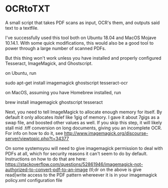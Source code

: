 # OCRtoTXT
A small script that takes PDF scans as input, OCR's them, and outputs said text to a textfile.  

I've successfully used this tool both on Ubuntu 18.04 and MacOS Mojave 10.14.1. With some quick modifications,
this would also be a good tool to power through a large number of scanned PDFs.

But this thing won't work unless you have installed and properly configured Tesseract, ImageMagick, and Ghostscript. 

on Ubuntu, run 

sudo apt-get install imagemagick ghostscript tesseract-ocr


on MacOS, assuming you have Homebrew installed, run 

brew install imagemagick ghostscript tesseract

Next, you need to tell ImageMagick to allocate enough memory for itself. By default it only allocates itslef like 1gig of memory. 
I gave it about 7gigs as a swap file, and boosted other values as well. 
If you skip this step, it will likely stall mid .tiff conversion on long documents, giving you an incomplete OCR.
For info on how to do it, see http://www.imagemagick.org/discourse-server/viewtopic.php?t=34377

On some systemsyou will need to give imagemagick permission to deal with PDFs at all, 
which for security reasons it can't seem to do by default. 
Instructions on how to do that are here: https://stackoverflow.com/questions/52861946/imagemagick-not-authorized-to-convert-pdf-to-an-image
(tl;dr on the above is give read|write access to the PDF pattern whereever it is in your imagemagick policy.xml configuration file

